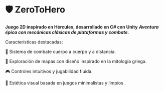 # 🛡️ ZeroToHero
**Juego 2D inspirado en Hércules, desarrollado en C# con Unity**
***Aventura épica con mecánicas clásicas de plataformas y combate.***

Características destacadas:

🏹 Sistema de combate cuerpo a cuerpo y a distancia.

🧭 Exploración de mapas con diseño inspirado en la mitología griega.

🎮 Controles intuitivos y jugabilidad fluida.

🎨 Estética visual basada en juegos minimalistas y limpios .
